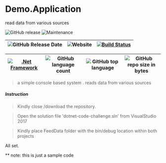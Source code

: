 # Demo.Application
read data from various sources


![GitHub release](https://img.shields.io/github/release/ajeetx/Demo.Application.svg?style=for-the-badge) ![Maintenance](https://img.shields.io/maintenance/yes/2018.svg?style=for-the-badge)

| ![GitHub Release Date](https://img.shields.io/github/release-date/ajeetx/Demo.Application.svg?style=plastic) | ![Website](https://img.shields.io/website-stable-offline-green-red/http/ajeetx.github.io/Demo.Application.svg?label=status&style=plastic)|[![Build Status](https://travis-ci.org/AJEETX/Demo.Application.png?branch=master&style=for-the-badge)](https://travis-ci.org/AJEETX/Demo.Application)
|  --- | ---     | ---   |

 [![.Net Framework](https://img.shields.io/badge/DotNet-2.0-blue.svg?style=plastic)](https://www.microsoft.com/net/download/dotnet-core/2.0) | ![GitHub language count](https://img.shields.io/github/languages/count/ajeetx/Demo.Application.svg?style=plastic)| ![GitHub top language](https://img.shields.io/github/languages/top/ajeetx/Demo.Application.svg) |![GitHub repo size in bytes](https://img.shields.io/github/repo-size/ajeetx/Demo.Application.svg) 
| ---          | ---        | ---      | ---       |


> a simple console based system . reads data from various sources

##### Instruction

>   Kindly close /download the repository.

>   Open the solution file 'dotnet-code-challenge.sln' from VisualStudio 2017 

>   Kindly place FeedData folder with the bin/debug location within both projects


All set. 

** note: this is just a sample code

